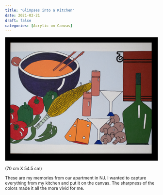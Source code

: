 ```yaml
---
title: "Glimpses into a Kitchen"
date: 2021-02-21
draft: false
categories: [Acrylic on Canvas]
---
```


![](../../static/images/2021/02/Soup-bowl-and-vegetables-1.jpg)

(70 cm X 54.5 cm)

These are my memories from our apartment in NJ. I wanted to capture everything from my kitchen and put it on the canvas. The sharpness of the colors made it all the more vivid for me.